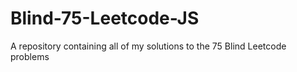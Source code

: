 # Blind-75-Leetcode-JS
A repository containing all of my solutions to the 75 Blind Leetcode problems
